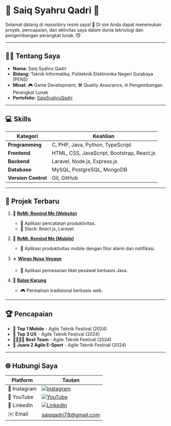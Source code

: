 # 🌟 Saiq Syahru Qadri 🌟

Selamat datang di repository resmi saya! 🚀 Di sini Anda dapat menemukan proyek, pencapaian, dan aktivitas saya dalam dunia teknologi dan pengembangan perangkat lunak. 😼

---

## 🧑‍💻 **Tentang Saya**
- **Nama:** Saiq Syahru Qadri
- **Bidang:** Teknik Informatika, Politeknik Elektronika Negeri Surabaya (PENS)
- **Minat:** 🎮 Game Development, 🛠️ Quality Assurance, 🌐 Pengembangan Perangkat Lunak
- **Portofolio:** [SaiqSyahruQadri](https://saiq.it.student.pens.ac.id/SaiqSyahruQadri/)

---

## 💻 **Skills**
| **Kategori**       | **Keahlian**                                      |
|--------------------|--------------------------------------------------|
| **Programming**    | C, PHP, Java, Python, TypeScript                 |
| **Frontend**       | HTML, CSS, JavaScript, Bootstrap, React.js       |
| **Backend**        | Laravel, Node.js, Express.js                     |
| **Database**       | MySQL, PostgreSQL, MongoDB                       |
| **Version Control**| Git, GitHub                                      |

---

## 📂 **Projek Terbaru**
1. 🎯 **[ReMi: Remind Me (Website)](https://remi.agileteknik.com/)**
   - 📝 Aplikasi pencatatan produktivitas.
   - 🔧 Stack: React.js, Laravel.

2. 📱 **[ReMi: Remind Me (Mobile)](https://play.google.com/store/apps/details?id=com.agileteknik.remi)**
   - 🔔 Aplikasi produktivitas mobile dengan fitur alarm dan notifikasi.

3. ✈️ **[Wings Nusa Voyage](https://github.com/xsaiq/WingsNusaVoyage)**
   - 🛫 Aplikasi pemesanan tiket pesawat berbasis Java.

4. 🏃 **[Balap Karung](https://saiq.it.student.pens.ac.id/BalapKarung/beranda.html)**
   - 🎮 Permainan tradisional berbasis web.

---

## 🏆 **Pencapaian**
- 🥇 **Top 1 Mobile** - Agile Teknik Festival (2024)
- 🥉 **Top 3 UX** - Agile Teknik Festival (2024)
- 👨‍👩‍👧‍👦 **Best Team** - Agile Teknik Festival (2024)
- 🏅 **Juara 2 Agile E-Sport** - Agile Teknik Festival (2024)

---

## 🌐 **Hubungi Saya**
| Platform      | Tautan                                                                                                                                 |
|---------------|----------------------------------------------------------------------------------------------------------------------------------------|
| 📸 Instagram  | [![Instagram](https://img.shields.io/badge/Instagram-Follow-blue?logo=instagram&style=social)](https://www.instagram.com/saiqsyahruqadri/)  |
| 🎥 YouTube    | [![YouTube](https://img.shields.io/badge/YouTube-Subscribe-red?logo=youtube&style=social)](https://www.youtube.com/@saiqsyahruqadri)      |
| 💼 LinkedIn   | [![LinkedIn](https://img.shields.io/badge/LinkedIn-Connect-blue?logo=linkedin&style=social)](https://www.linkedin.com/in/saiq-syahru-qadri-74414824b/) |
| ✉️ Email      | [saiqqadri78@gmail.com](mailto:saiqqadri78@gmail.com)                                                                                   |
